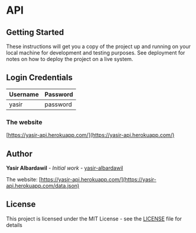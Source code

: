 # API


## Getting Started

These instructions will get you a copy of the project up and running on your local machine for development and testing purposes. See deployment for notes on how to deploy the project on a live system.

## Login Credentials
| Username  | Password |
| ------------- | ------------- |
| yasir | password |

### The website
 [https://yasir-api.herokuapp.com/](https://yasir-api.herokuapp.com/)
 
## Author

**Yasir Albardawil** - *Initial work* - [yasir-albardawil](https://github.com/yasir-albardawil)


The website: [https://yasir-api.herokuapp.com/](https://yasir-api.herokuapp.com/data.json)

## License

This project is licensed under the MIT License - see the [LICENSE](LICENSE) file for details
